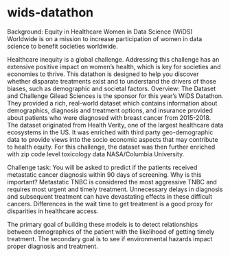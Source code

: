 # wids-datathon
Background: Equity in Healthcare
Women in Data Science (WiDS) Worldwide is on a mission to increase participation of women in data science to benefit societies worldwide.

Healthcare inequity is a global challenge. Addressing this challenge has an extensive positive impact on women’s health, which is key for societies and economies to thrive. This datathon is designed to help you discover whether disparate treatments exist and to understand the drivers of those biases, such as demographic and societal factors.
Overview: The Dataset and Challenge
Gilead Sciences is the sponsor for this year’s WiDS Datathon. They provided a rich, real-world dataset which contains information about demographics, diagnosis and treatment options, and insurance provided about patients who were diagnosed with breast cancer from 2015-2018. The dataset originated from Health Verity, one of the largest healthcare data ecosystems in the US. It was enriched with third party geo-demographic data to provide views into the socio economic aspects that may contribute to health equity. For this challenge, the dataset was then further enriched with zip code level toxicology data NASA/Columbia University.

Challenge task:
You will be asked to predict if the patients received metastatic cancer diagnosis within 90 days of screening.
Why is this important?
Metastatic TNBC is considered the most aggressive TNBC and requires most urgent and timely treatment. Unnecessary delays in diagnosis and subsequent treatment can have devastating effects in these difficult cancers. Differences in the wait time to get treatment is a good proxy for disparities in healthcare access.

The primary goal of building these models is to detect relationships between demographics of the patient with the likelihood of getting timely treatment. The secondary goal is to see if environmental hazards impact proper diagnosis and treatment.
